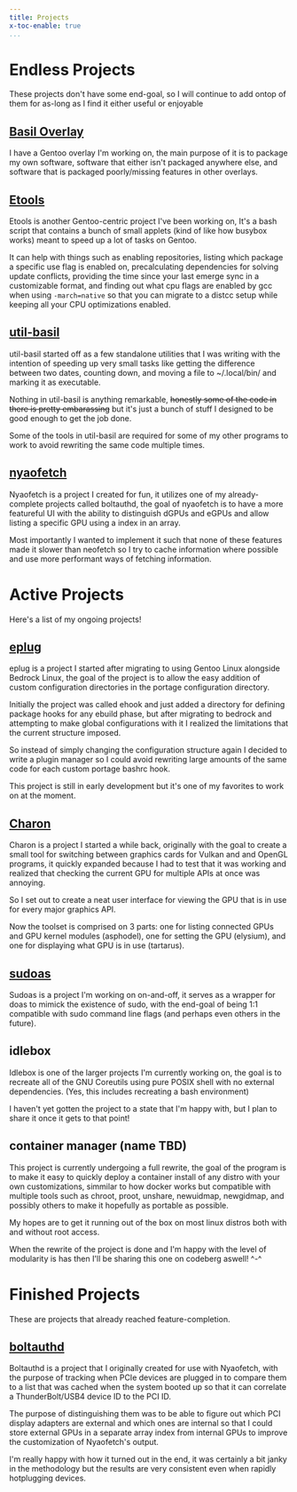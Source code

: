 ```yaml
---
title: Projects
x-toc-enable: true
...
```


Endless Projects
================
These projects don't have some end-goal, so I will continue to add ontop of them for as-long as I find it either useful or enjoyable

[Basil Overlay](https://codeberg.org/BasilBasil/basil-overlay)
-------------
I have a Gentoo overlay I'm working on, the main purpose of it is to package my own software, software that either isn't packaged anywhere else, and software that is packaged poorly/missing features in other overlays.

[Etools](https://codeberg.org/BasilBasil/etools)
------
Etools is another Gentoo-centric project I've been working on, It's a bash script that contains a bunch of small applets (kind of like how busybox works) meant to speed up a lot of tasks on Gentoo.

It can help with things such as enabling repositories, listing which package a specific use flag is enabled on, precalculating dependencies for solving update conflicts, providing the time since your last emerge sync in a customizable format, and finding out what cpu flags are enabled by gcc when using `-march=native` so that you can migrate to a distcc setup while keeping all your CPU optimizations enabled.

[util-basil](https://codeberg.org/BasilBasil/util-basil)
----------
util-basil started off as a few standalone utilities that I was writing with the intention of speeding up very small tasks like getting the difference between two dates, counting down, and moving a file to ~/.local/bin/ and marking it as executable.

Nothing in util-basil is anything remarkable, ~~honestly some of the code in there is pretty embarassing~~ but it's just a bunch of stuff I designed to be good enough to get the job done.

Some of the tools in util-basil are required for some of my other programs to work to avoid rewriting the same code multiple times.

[nyaofetch](https://codeberg.org/BasilBasil/nyaofetch)
---------
Nyaofetch is a project I created for fun, it utilizes one of my already-complete projects called boltauthd, the goal of nyaofetch is to have a more featureful UI with the ability to distinguish dGPUs and eGPUs and allow listing a specific GPU using a index in an array.

Most importantly I wanted to implement it such that none of these features made it slower than neofetch so I try to cache information where possible and use more performant ways of fetching information.

Active Projects
===============
Here's a list of my ongoing projects!

[eplug](https://codeberg.org/BasilBasil/eplug)
-----
eplug is a project I started after migrating to using Gentoo Linux alongside Bedrock Linux, the goal of the project is to allow the easy addition of custom configuration directories in the portage configuration directory.

Initially the project was called ehook and just added a directory for defining package hooks for any ebuild phase, but after migrating to bedrock and attempting to make global configurations with it I realized the limitations that the current structure imposed.

So instead of simply changing the configuration structure again I decided to write a plugin manager so I could avoid rewriting large amounts of the same code for each custom portage bashrc hook.

This project is still in early development but it's one of my favorites to work on at the moment.

[Charon](https://codeberg.org/BasilBasil/Charon)
------
Charon is a project I started a while back, originally with the goal to create a small tool for switching between graphics cards for Vulkan and and OpenGL programs, it quickly expanded because I had to test that it was working and realized that checking the current GPU for multiple APIs at once was annoying.

So I set out to create a neat user interface for viewing the GPU that is in use for every major graphics API.

Now the toolset is comprised on 3 parts: one for listing connected GPUs and GPU kernel modules (asphodel), one for setting the GPU (elysium), and one for displaying what GPU is in use (tartarus).

[sudoas](https://codeberg.org/BasilBasil/sudoas)
------
Sudoas is a project I'm working on on-and-off, it serves as a wrapper for doas to mimick the existence of sudo, with the end-goal of being 1:1 compatible with sudo command line flags (and perhaps even others in the future).

idlebox
-------
Idlebox is one of the larger projects I'm currently working on, the goal is to recreate all of the GNU Coreutils using pure POSIX shell with no external dependencies. (Yes, this includes recreating a bash environment)

I haven't yet gotten the project to a state that I'm happy with, but I plan to share it once it gets to that point!

container manager (name TBD)
----------------------------
This project is currently undergoing a full rewrite, the goal of the program is to make it easy to quickly deploy a container install of any distro with your own customizations, simmilar to how docker works but compatible with multiple tools such as chroot, proot, unshare, newuidmap, newgidmap, and possibly others to make it hopefully as portable as possible.

My hopes are to get it running out of the box on most linux distros both with and without root access.

When the rewrite of the project is done and I'm happy with the level of modularity is has then I'll be sharing this one on codeberg aswell! ^-^

Finished Projects
=================
These are projects that already reached feature-completion.

[boltauthd](https://codeberg.org/BasilBasil/boltauthd)
---------
Boltauthd is a project that I originally created for use with Nyaofetch, with the purpose of tracking when PCIe devices are plugged in to compare them to a list that was cached when the system booted up so that it can correlate a ThunderBolt/USB4 device ID to the PCI ID.

The purpose of distinguishing them was to be able to figure out which PCI display adapters are external and which ones are internal so that I could store external GPUs in a separate array index from internal GPUs to improve the customization of Nyaofetch's output.

I'm really happy with how it turned out in the end, it was certainly a bit janky in the methodology but the results are very consistent even when rapidly hotplugging devices.
